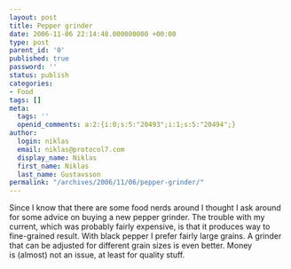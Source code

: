 ```yaml
---
layout: post
title: Pepper grinder
date: 2006-11-06 22:14:48.000000000 +00:00
type: post
parent_id: '0'
published: true
password: ''
status: publish
categories:
- Food
tags: []
meta:
  tags: ''
  openid_comments: a:2:{i:0;s:5:"20493";i:1;s:5:"20494";}
author:
  login: niklas
  email: niklas@protocol7.com
  display_name: Niklas
  first_name: Niklas
  last_name: Gustavsson
permalink: "/archives/2006/11/06/pepper-grinder/"
---
```

Since I know that there are some food nerds around I thought I ask around for some advice on buying a new pepper grinder. The trouble with my current, which was probably fairly expensive, is that it produces way to fine-grained result. With black pepper I prefer fairly large grains. A grinder that can be adjusted for different grain sizes is even better. Money is&nbsp;(almost)&nbsp;not an issue, at least for quality stuff.

